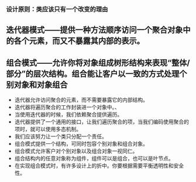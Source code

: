 ### 设计原则：类应该只有一个改变的理由

## 迭代器模式——提供一种方法顺序访问一个聚合对象中的各个元素，而又不暴露其内部的表示。

## 组合模式——允许你将对象组成树形结构来表现“整体/部分”的层次结构。组合能让客户以一致的方式处理个别对象和对象组合

- 迭代器允许访问聚合的元素，而不需要暴露它的内部结构。
- 迭代器将遍历聚合的工作封装进一个对象中。、
- 当使用迭代器的时候，我们依赖聚合提供遍历。
- 迭代器提供了一个通用的接口，让我们遍历聚合的项，当我们编码使用聚合的项时，就可以使用多态机制。
- 我们应该努力让一个类只分配一个责任。
- 组合模式提供一个结构，可同时包容个别对象和组合对象。
- 组合模式允许客户对个别对象以及组合对象一视同仁。
- 组合结构内的任意对象称为组件，组件可以是组合，也可以是叶节点。
- 在实现组合模式时，有许多设计上的折中。你要根据需要平衡透明性和安全性。
